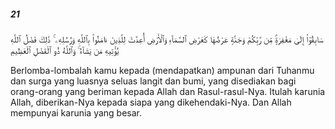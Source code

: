 ##### 21

<span class="ayah">سَابِقُوٓا۟ إِلَىٰ مَغْفِرَةٍۢ مِّن رَّبِّكُمْ وَجَنَّةٍ عَرْضُهَا كَعَرْضِ ٱلسَّمَآءِ وَٱلْأَرْضِ أُعِدَّتْ لِلَّذِينَ ءَامَنُوا۟ بِٱللَّهِ وَرُسُلِهِۦ ۚ ذَٰلِكَ فَضْلُ ٱللَّهِ يُؤْتِيهِ مَن يَشَآءُ ۚ وَٱللَّهُ ذُو ٱلْفَضْلِ ٱلْعَظِيمِ</span>

<span class="ayah_translation">Berlomba-lombalah kamu kepada (mendapatkan) ampunan dari Tuhanmu dan surga yang luasnya seluas langit dan bumi, yang disediakan bagi orang-orang yang beriman kepada Allah dan Rasul-rasul-Nya. Itulah karunia Allah, diberikan-Nya kepada siapa yang dikehendaki-Nya. Dan Allah mempunyai karunia yang besar.</span>
